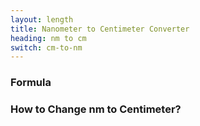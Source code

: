 ```yaml
---
layout: length
title: Nanometer to Centimeter Converter
heading: nm to cm
switch: cm-to-nm
---
```


<script>
  selectInput[0].selected = true
  selectOutput[3].selected = true
</script>

### Formula
<p id="formula"></p>

### How to Change nm to Centimeter?
